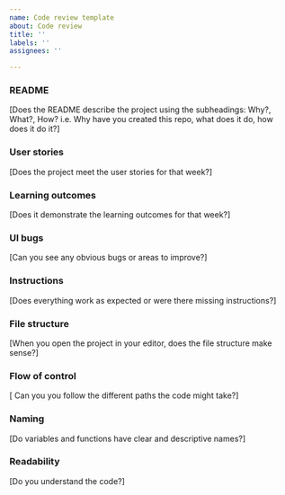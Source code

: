 ```yaml
---
name: Code review template
about: Code review
title: ''
labels: ''
assignees: ''

---
```


### README

[Does the README describe the project using the subheadings: Why?, What?, How? i.e. Why have you created this repo, what does it do, how does it do it?]

### User stories

[Does the project meet the user stories for that week?]

### Learning outcomes

[Does it demonstrate the learning outcomes for that week?]

### UI bugs

[Can you see any obvious bugs or areas to improve?]

### Instructions

[Does everything work as expected or were there missing instructions?]

### File structure

[When you open the project in your editor, does the file structure make sense?]

### Flow of control

[ Can you you follow the different paths the code might take?]

### Naming

[Do variables and functions have clear and descriptive names?]

### Readability

[Do you understand the code?]
